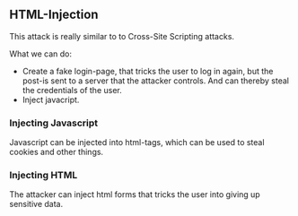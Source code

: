 ## HTML-Injection

This attack is really similar to to Cross-Site Scripting attacks. 

What we can do:

* Create a fake login-page, that tricks the user to log in again, but the post-is sent to a server that the attacker controls. And can thereby steal the credentials of the user.
* Inject javacript.

### Injecting Javascript

Javascript can be injected into html-tags, which can be used to steal cookies and other things.







### Injecting HTML

The attacker can inject html forms that tricks the user into giving up sensitive data.



